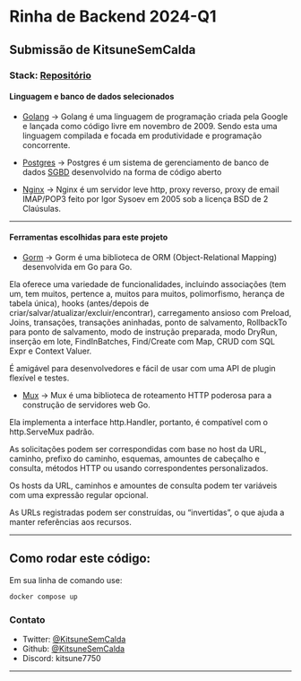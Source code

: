 # Rinha de Backend 2024-Q1

## Submissão de KitsuneSemCalda

### Stack: [Repositório](https://github.com/KitsuneSemCalda/Rinha-2024-Q1-Go)

#### Linguagem e banco de dados selecionados

- [Golang](https://pt.wikipedia.org/wiki/Go_(linguagem_de_programa%C3%A7%C3%A3o)) -> Golang é uma linguagem de programação criada pela Google e lançada como código livre em novembro de 2009. Sendo esta uma linguagem compilada e focada em produtividade e programação concorrente.

- [Postgres](https://pt.wikipedia.org/wiki/PostgreSQL) -> Postgres é um sistema de gerenciamento de banco de dados [SGBD](https://pt.wikipedia.org/wiki/Sistema_de_gerenciamento_de_banco_de_dados) desenvolvido na forma de código aberto

- [Nginx](https://pt.wikipedia.org/wiki/Nginx#) -> Nginx é um servidor leve http, proxy reverso, proxy de email IMAP/POP3 feito por Igor Sysoev em 2005 sob a licença BSD de 2 Claúsulas.

---
#### Ferramentas escolhidas para este projeto

- [Gorm](https://gorm.io/) -> Gorm é uma biblioteca de ORM (Object-Relational Mapping) desenvolvida em Go para Go. 

Ela oferece uma variedade de funcionalidades, incluindo associações (tem um, tem muitos, pertence a, muitos para muitos, polimorfismo, herança de tabela única), hooks (antes/depois de criar/salvar/atualizar/excluir/encontrar), carregamento ansioso com Preload, Joins, transações, transações aninhadas, ponto de salvamento, RollbackTo para ponto de salvamento, modo de instrução preparada, modo DryRun, inserção em lote, FindInBatches, Find/Create com Map, CRUD com SQL Expr e Context Valuer. 

É amigável para desenvolvedores e fácil de usar com uma API de plugin flexível e testes.

- [Mux](https://github.com/gorilla/mux) ->  Mux é uma biblioteca de roteamento HTTP poderosa para a construção de servidores web Go.

Ela implementa a interface http.Handler, portanto, é compatível com o http.ServeMux padrão. 

As solicitações podem ser correspondidas com base no host da URL, caminho, prefixo do caminho, esquemas, amountes de cabeçalho e consulta, métodos HTTP ou usando correspondentes personalizados. 

Os hosts da URL, caminhos e amountes de consulta podem ter variáveis com uma expressão regular opcional.

As URLs registradas podem ser construídas, ou “invertidas”, o que ajuda a manter referências aos recursos.

---

## Como rodar este código:
Em sua linha de comando use:

```bash
docker compose up
```

### Contato
- Twitter: [@KitsuneSemCalda](https://twitter.com/KitsuneSemCalda)
- Github: [@KitsuneSemCalda](https://github.com/KitsuneSemCalda)
- Discord: kitsune7750

---